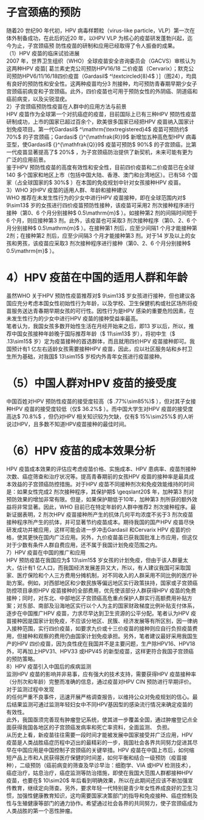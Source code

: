 # 子宫颈癌的预防  
随着20 世纪90 年代初，HPV 病毒样颗粒（virus-like particle，VLP）第一次在体外制备成功，在此后的近20 年，以HPV VLP  为核心的疫苗研发蓬勃兴起，迄今为止，子宫颈癌预 防性疫苗的研制和应用已经取得了令人振奋的成果。  
（1）HPV 疫苗的临床试验进展  
2007 年，世界卫生组织（WHO）全球疫苗安全咨询委员会（GACVS）审核认为这两种HPV 疫苗[ 葛兰素史克公司预防HPV16/18 二价疫苗（Cervarix）；默克公司预防HPV6/11/16/18四价疫苗（Gardasil$ ^\textcircled{8}4$ ）]（图24），均具有良好的预防性和安全性。这两种疫苗均分3 剂接种，均可预防青春期早期少女子宫颈癌前病变和子宫颈癌。此外，四价疫苗也可用于预防女性的外阴癌、阴道癌和癌前病变，以及尖锐湿疣。  
2）子宫颈癌预防性疫苗在人群中的应用方法与前景  
HPV 疫苗作为全球第一个对抗癌症的疫苗，目前国际上已有三种HPV 预防性疫苗研制成功，上市的国家已超过百余个，欧美很多国家已经把HPV 疫苗纳入国家计划免疫项目。第一代Gardasil$ ^\mathrm{\textregistered}4$  疫苗可预防约$ 70\%$  的子宫颈癌；Gardasi$ {}^{\mathfrak{R}}9$  新增加五种高危型HPV 病毒亚型，使Gardasil$ {}^{\mathfrak{Q}}9$  疫苗可预防$ 90\%$  的子宫颈癌，比第一代疫苗显著提高了$ 20\%$ ，为子宫颈癌防治提供了新契机，未来可能有更为广泛的应用前景。  
鉴于HPV 预防性疫苗的高度有效性和安全性，目前四价疫苗和二价疫苗已在全球140 多个国家和地区上市（包括中国大陆、香港、澳门和台湾地区）。已有58 个国家（占全球国家的$ 30\%$ ）在本国的免疫规划中针对女孩接种HPV 疫苗。  
3）WHO 对HPV 疫苗的适用人群、年龄和接种建议  
WHO 推荐在未发生性行为的少女中进行HPV 疫苗接种，即在全球范围内对$ 9\sim13$  岁的女孩进行四价疫苗预防性接种，该疫苗可采用2 剂次接种程序进行接种（第0、6 个月分别接种$ 0.5\mathrm{m}$    ）。如接种第2 剂的间隔时间短于6 个月，则应接种第3 剂。此外，该疫苗也可采取3 剂次接种程序（第0、2、6 个月分别接种$ 0.5\mathrm{m}$    ）。在接种第1 剂后，应至少间隔1 个月才能接种第2剂；在接种第2 剂后，应至少间隔3 个月才能接种第3 剂。对于14 岁及以上的女孩和男孩，该疫苗应采取3 剂次接种程序进行接种（第0、2、6 个月分别接种$ 0.5\mathrm{m}$    ）。  
# 4）HPV 疫苗在中国的适用人群和年龄  
虽然WHO 关于HPV 预防性疫苗推荐对$ 9\sim13$  岁女孩进行接种，但也建议各国应充分考虑本国女性初始性行为年龄，以及学校、卫生保健机构或社区场所将疫苗服务送达青春期早期女孩的可行性。因性行为是HPV 感染的重要危险因素，在未发生性行为的少女中进行HPV 疫苗的接种受益率最高。  
笔者认为，我国女孩多数开始性生活在月经开始来之后，即13 岁以后，所以，推荐中国女孩接种年龄晚于国际推荐年龄（$ 11\sim13$  岁），将初中生（$ .13\sim15$  岁）定为疫苗接种的首选群体，而且就用四价HPV 疫苗接种即可。我国预计有1 亿左右适龄女孩需要接种HPV 疫苗，因此，应以社区服务站和乡村卫生所为基础，对我国$ 13\sim15$  岁校内外青年女孩进行疫苗接种。  
# （5）中国人群对HPV 疫苗的接受度  
中国百姓对HPV 预防性疫苗的接受度较高（$ .77\%\sim85\%)$ ），但对其子女接种HPV 疫苗的接受度较低（仅$ 36.2\%$ ）。而中国大学生对HPV 疫苗的接受度高达$ 70.8\%$ ，但仍对HPV 相关知识较为欠缺，仅有$ 15\%\sim25\%$  的人听说过HPV，且多数不知道HPV疫苗接种的最佳时间。  
# （6）HPV 疫苗的成本效果分析  
HPV 疫苗成本效果的评估应考虑疫苗价格、实施成本、HPV 患病率、疫苗剂接种次数、癌症筛查和治疗状况等。提高青春期前的女孩HPV 疫苗的接种率是最具成本效益的子宫颈癌防控措施。对于HPV 疫苗不同接种剂次和免疫效能维持的时间是：如果女性完成2 剂次接种程序，其保护期$ \geqslant20$  年，加种第3 剂对预防效果的增加非常有限。但是，如果保护期低于10年，加种第3 剂所获的额外效益将非常显著。因此，WHO 目前已在特定年龄的人群中推荐2 剂次接种程序。最新证据表明，2 剂次HPV 疫苗接种所产生的抗体几何平均浓度不劣于3 剂次疫苗接种程序所产生的抗体，并可显著节约疫苗成本。期待我国的国产HPV 疫苗尽快研发成功并被应用，这样可能会进一步冲击Gardasil 和Cervarix HPV 疫苗的价格，使其更快在国内广泛应用。另外，九价疫苗虽已获我国批准上市应用，但这仅对于少数有条件人群自费应用，还不属于我国计划免疫范围之内。  
7）HPV 疫苗在中国的推广和应用  
HPV 预防疫苗在我国应为$ 13\sim15$  岁女孩的计划免疫，但由于该人群量太大，估计有1 亿人口，而我国经济发展差异又大，所以，有人建议我国可采取国家、医疗保险和个人三方费用分摊机制，对不同收入的人群采用不同比例的医疗补助方案。例如，对西部地区和少数民族等偏远地区实行政策扶持，国家或子宫颈癌防控项目承担HPV 疫苗接种的全部费用，优先使该部分人群获得HPV 疫苗的免费接种；同时，对东北、中部地区子宫颈癌高危重点保护人群实行高额费用补贴方案；对东部、南部及沿海地区实行以个人为主的国家财政梯度比例补贴支付体系，逐步在中国推广HPV 疫苗，力求尽早达到卫生资源的公平分配。笔者认为HPV 疫苗接种因是国家计划免疫，不应该分地区、民簇、经济发展等有所区别，因一律纳入接种范围，实行四价疫苗，如要求九价或十三价疫苗的接种则应自行负担疫苗费用，但接种和观察的费用仍由国家计划免疫承担。另外，笔者建议最好采用我国生产的HPV 四价疫苗，因为良性疣在我国并不是主要问题，生产除HPV16、HPV18 外，可再加上HPV31、HPV33 或HPV45 的新型疫苗，这样更符合我国子宫颈癌的预防策略。  
8）HPV 疫苗引入中国后的疾病监测  
监测HPV 疫苗的影响并非易事，应有强大的技术支持，需要获得HPV 疫苗接种率（分剂次和年龄）完整而准确的信息，通过疫苗对HPV CIN 预防进行早期评价。对于监测过程中发现  
的任何严重不良事件，迅速开展严格调查报告，以维持公众对免疫规划的信心。最后结果监测可通过监测年轻妇女中不同HPV基因型的感染流行情况来确定疫苗的有效性。  
此外，我国亟须完善现有肿瘤登记系统，使其进一步覆盖全国，通过肿瘤登记点全面获得我国各地区的子宫颈癌发病率和死亡率资料，全面监测、 负担。  
从历史上看，新疫苗往往需要一段时间才能被发展中国家接受并广泛应用，HPV 疫苗是人类战胜癌症历程中迈出的最精彩的一步，我国社会各界共同努力促进其尽早在中国应用是中国控制子宫颈癌的关键举措。HPV 疫苗在中国上市后，如何缩短产品上市和人民获得医疗保健的时间差，如何平衡和结合一级预防（疫苗接种），二级预防（癌前病变的筛查及早诊早治：细胞学、VIA 或HPV 检测技术），癌症治疗，姑息治疗，癌症监测等防治措施，即使在我国大范围人群都接种HPV 疫苗，也要在$ 10\sim20$ 年后看到明确效果，所以在此期间还应该不断加强宣传教育，继续定向筛查。另外，要求年轻一代特别是青少年女性养成良好的卫生习惯，加强性健康教育知识，这均需要国家决策部门的指导和免疫接种、癌症控制及性与生殖健康等部门的通力协作。希望通过社会各界的共同努力，使子宫颈癌成为人类战胜的第一个恶性肿瘤。  